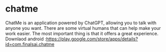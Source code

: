 # chatme
ChatMe is an application powered by ChatGPT, allowing you to talk with anyone you want. There are some virtual humans that can help make your work easier. The most important thing is that it offers a great experience.
Downlaod 
android :https://play.google.com/store/apps/details?id=com.finalsai.chatme
